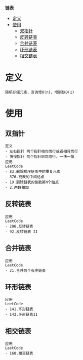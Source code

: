 **链表**
- [定义](#定义)
- [使用](#使用)
  - [双指针](#双指针)
  - [反转链表](#反转链表)
  - [合并链表](#合并链表)
  - [环形链表](#环形链表)
  - [相交链表](#相交链表)

# 定义 #
```
随机存储元素，查询慢O(n)，增删快O(1)
```
  
# 使用 #
## 双指针 ##  
```
定义
- 左右指针 两个指针相向而行或者相背而行
- 快慢指针 两个指针同向而行，一快一慢
应用
LeetCode  
- 83.删除排序链表中的重复元素
- 876.链表的中间结点
- 19.删除链表的倒数第N个结点
- 2.两数相加
```

## 反转链表 ##  
```
应用
LeetCode  
- 206.反转链表
- 92.反转链表 II
```
  
## 合并链表 ##  
```
应用
LeetCode  
- 21.合并两个有序链表 
```

## 环形链表 ##  
```
应用
LeetCode  
- 141.环形链表
- 142.环形链表II
```

## 相交链表 ##
```
应用
LeetCode  
- 160.相交链表
```